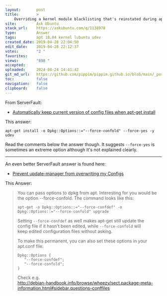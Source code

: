 ```yaml
---
layout:       post
title:        >
    Overriding a kernel module blacklisting that's reinstated during apt full-upgrade
site:         Ask Ubuntu
stack_url:    https://askubuntu.com/q/1138978
type:         Answer
tags:         apt 18.04 kernel lubuntu udev
created_date: 2019-04-28 22:04:50
edit_date:    2019-04-28 22:12:37
votes:        "2 "
favorites:    
views:        "898 "
accepted:     
uploaded:     2024-08-24 14:41:42
git_md_url:   https://github.com/pippim/pippim.github.io/blob/main/_posts/2019/2019-04-28-Overriding-a-kernel-module-blacklisting-that_s-reinstated-during-apt-full-upgrade.md
toc:          false
navigation:   false
clipboard:    false
---
```


From ServerFault:

- [Automatically keep current version of config files when apt-get install][1]

This answer:

``` 
apt-get install -o Dpkg::Options::="--force-confold" --force-yes -y udev
```

Read the comments below the answer though. It suggests `--force-yes` is sometimes an extreme option although it's not explained clearly.


----------

An even better ServerFault answer is found here:

- [Prevent update-manager from overwriting my Configs][2]

This Answer:

> You can pass options to dpkg from apt. Interesting for you would be  
> the option --force-confold. The command looks like this:  
>   
>     apt-get -o Dpkg::Options::="--force-confdef" -o Dpkg::Options::="--force-confold" upgrade  
>   
> Setting `--force-confdef` as well makes apt-get still update the  
> config file if it hasn't been edited, while `--force-confold` will  
> keep edited configuration files without asking.  
>   
> To make this permanent, you can also set these options in your  
> apt.conf file:  
>   
>     Dpkg::Options {  
>        "--force-confdef";  
>        "--force-confold";  
>     }  
>   
> Check e.g.  
> http://debian-handbook.info/browse/wheezy/sect.package-meta-information.html#sidebar.questions-conffiles  


  [1]: https://serverfault.com/questions/259226/automatically-keep-current-version-of-config-files-when-apt-get-install
  [2]: https://serverfault.com/questions/557979/prevent-update-manager-from-overwriting-my-configs
